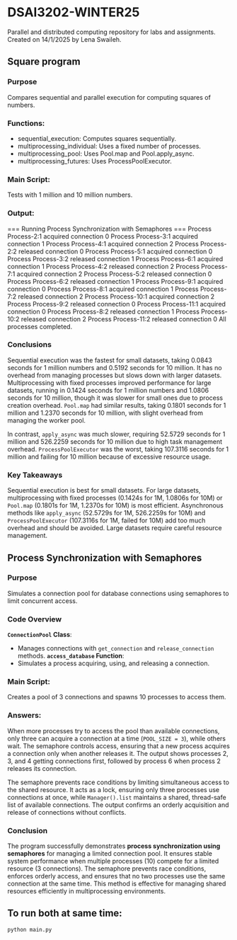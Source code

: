 # DSAI3202-WINTER25
Parallel and distributed computing repository for labs and assignments. Created on 14/1/2025 by Lena Swaileh.

## Square program

### **Purpose**
Compares sequential and parallel execution for computing squares of numbers.

### **Functions:**
- sequential_execution: Computes squares sequentially.
- multiprocessing_individual: Uses a fixed number of processes.
- multiprocessing_pool: Uses Pool.map and Pool.apply_async.
- multiprocessing_futures: Uses ProcessPoolExecutor.

### **Main Script:**
Tests with 1 million and 10 million numbers.

### **Output:**
=== Running Process Synchronization with Semaphores ===
Process Process-2:1 acquired connection 0
Process Process-3:1 acquired connection 1
Process Process-4:1 acquired connection 2
Process Process-2:2 released connection 0
Process Process-5:1 acquired connection 0
Process Process-3:2 released connection 1
Process Process-6:1 acquired connection 1
Process Process-4:2 released connection 2
Process Process-7:1 acquired connection 2
Process Process-5:2 released connection 0
Process Process-6:2 released connection 1
Process Process-9:1 acquired connection 0
Process Process-8:1 acquired connection 1
Process Process-7:2 released connection 2
Process Process-10:1 acquired connection 2
Process Process-9:2 released connection 0
Process Process-11:1 acquired connection 0
Process Process-8:2 released connection 1
Process Process-10:2 released connection 2
Process Process-11:2 released connection 0
All processes completed.

### **Conclusions**  
Sequential execution was the fastest for small datasets, taking 0.0843 seconds for 1 million numbers and 0.5192 seconds for 10 million. It has no overhead from managing processes but slows down with larger datasets. Multiprocessing with fixed processes improved performance for large datasets, running in 0.1424 seconds for 1 million numbers and 1.0806 seconds for 10 million, though it was slower for small ones due to process creation overhead. `Pool.map` had similar results, taking 0.1801 seconds for 1 million and 1.2370 seconds for 10 million, with slight overhead from managing the worker pool.  

In contrast, `apply_async` was much slower, requiring 52.5729 seconds for 1 million and 526.2259 seconds for 10 million due to high task management overhead. `ProcessPoolExecutor` was the worst, taking 107.3116 seconds for 1 million and failing for 10 million because of excessive resource usage.  

### **Key Takeaways**  
Sequential execution is best for small datasets. For large datasets, multiprocessing with fixed processes (0.1424s for 1M, 1.0806s for 10M) or `Pool.map` (0.1801s for 1M, 1.2370s for 10M) is most efficient. Asynchronous methods like `apply_async` (52.5729s for 1M, 526.2259s for 10M) and `ProcessPoolExecutor` (107.3116s for 1M, failed for 10M) add too much overhead and should be avoided. Large datasets require careful resource management.


## Process Synchronization with Semaphores 

### **Purpose**
Simulates a connection pool for database connections using semaphores to limit concurrent access.

### **Code Overview**
**`ConnectionPool` Class**:
  - Manages connections with `get_connection` and `release_connection` methods.
**`access_database` Function**:
  - Simulates a process acquiring, using, and releasing a connection.
    
### **Main Script**:
Creates a pool of 3 connections and spawns 10 processes to access them.

### **Answers:**  
When more processes try to access the pool than available connections, only three can acquire a connection at a time (`POOL_SIZE = 3`), while others wait. The semaphore controls access, ensuring that a new process acquires a connection only when another releases it. The output shows processes 2, 3, and 4 getting connections first, followed by process 6 when process 2 releases its connection.  

The semaphore prevents race conditions by limiting simultaneous access to the shared resource. It acts as a lock, ensuring only three processes use connections at once, while `Manager().list` maintains a shared, thread-safe list of available connections. The output confirms an orderly acquisition and release of connections without conflicts.  

### **Conclusion**  
The program successfully demonstrates **process synchronization using semaphores** for managing a limited connection pool. It ensures stable system performance when multiple processes (10) compete for a limited resource (3 connections). The semaphore prevents race conditions, enforces orderly access, and ensures that no two processes use the same connection at the same time. This method is effective for managing shared resources efficiently in multiprocessing environments.


## To run both at same time: 
`python main.py`
